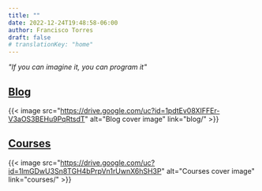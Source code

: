 ```yaml
---
title: ""
date: 2022-12-24T19:48:58-06:00
author: Francisco Torres
draft: false
# translationKey: "home"
---
```


*"If you can imagine it, you can program it"*

## [Blog](blog/)
{{< image
src="https://drive.google.com/uc?id=1pdtEv08XIFFEr-V3aOS3BEHu9PqRtsdT"
alt="Blog cover image"
link="blog/" >}}

## [Courses](courses/)
{{< image
src="https://drive.google.com/uc?id=1lmGDwU3Sn8TGH4bPrpVn1rUwnX6hSH3P"
alt="Courses cover image"
link="courses/" >}}